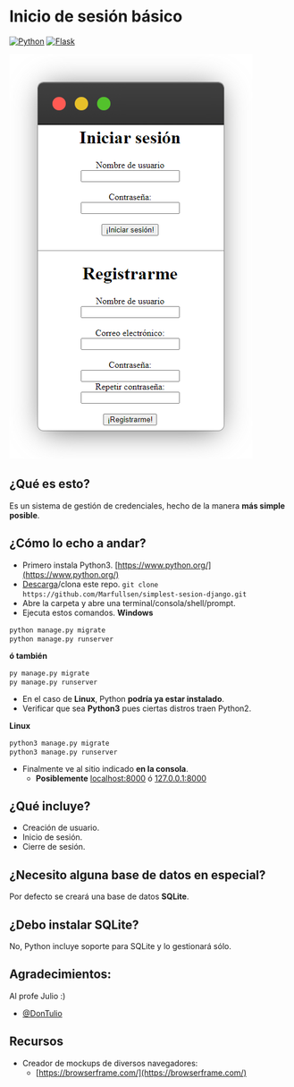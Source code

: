# Inicio de sesión básico
[![Python](https://img.shields.io/badge/Python-3.9.5-blue.svg)](https://www.python.org/)
[![Flask](https://img.shields.io/badge/Flask-2.0.1-green.svg)](https://flask.palletsprojects.com/)

[![Screenshot](./screenshots/screenshot_001.png)](https://github.com/Marfullsen/simplest-sesion-django/tree/master/screenshots)

## ¿Qué es esto?
Es un sistema de gestión de credenciales, hecho de la manera **más simple posible**.

## ¿Cómo lo echo a andar?
- Primero instala Python3. [https://www.python.org/](https://www.python.org/)
- [Descarga](https://github.com/Marfullsen/simplest-sesion-django/archive/refs/heads/master.zip)/clona este repo. `git clone https://github.com/Marfullsen/simplest-sesion-django.git`
- Abre la carpeta y abre una terminal/consola/shell/prompt.
- Ejecuta estos comandos.
**Windows** 
```
python manage.py migrate
python manage.py runserver
```
**ó también**
```
py manage.py migrate
py manage.py runserver
```

- En el caso de **Linux**, Python **podría ya estar instalado**.
- Verificar que sea **Python3** pues ciertas distros traen Python2.

**Linux**
```
python3 manage.py migrate
python3 manage.py runserver
```

- Finalmente ve al sitio indicado **en la consola**.
    - **Posiblemente** [localhost:8000](http://localhost:8000/) ó [127.0.0.1:8000](http://127.0.0.1:8000/)

## ¿Qué incluye?
- Creación de usuario.
- Inicio de sesión.
- Cierre de sesión.

## ¿Necesito alguna base de datos en especial?
Por defecto se creará una base de datos **SQLite**.

## ¿Debo instalar SQLite?
No, Python incluye soporte para SQLite y lo gestionará sólo.

## Agradecimientos:
Al profe Julio :)
- [@DonTulio](https://github.com/DonTulio/)

## Recursos
- Creador de mockups de diversos navegadores:
    - [https://browserframe.com/](https://browserframe.com/)